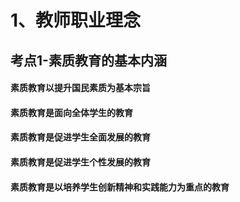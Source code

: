 # 1、教师职业理念

## 考点1-素质教育的基本内涵

####  素质教育以提升国民素质为基本宗旨

####  素质教育是面向全体学生的教育

####  素质教育是促进学生全面发展的教育

####  素质教育是促进学生个性发展的教育

####  素质教育是以培养学生创新精神和实践能力为重点的教育

